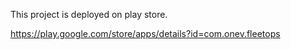 This project is deployed on play store.

https://play.google.com/store/apps/details?id=com.onev.fleetops
